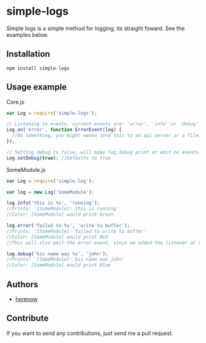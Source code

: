 simple-logs
=======

Simple logs is a simple method for logging, its straight foward. See the examples below.


Installation
----------
```
npm install simple-logs
```


Usage example
----------
Core.js
```javascript
var Log = require('simple-logs');

// Listening to events, current events are: 'error', 'info' or 'debug'
Log.on('error', function ErrorEvent(log) {
  //Do something, you might wanna send this to an api server or a file, log will contain the processed log
});

// Setting debug to false, will make log.debug print or emit no events!
Log.setDebug(true); //Defaults to true
```

SomeModule.js
```javascript
var Log = require('simple-log');

var log = new Log('SomeModule');

log.info('this is %s', 'running');
//Prints: '[SomeModule]: this is running'
//Color: [SomeModule] would print Green

log.error('failed to %s', 'write to buffer');
//Prints: '[SomeModule]: failed to write to buffer'
//Color: [SomeModule] would print Red
//This will also emit the error event, since we added the listener at Core.js

log.debug('his name was %s', 'john');
//Prints: '[SomeModule]: his name was john'
//Color: [SomeModule] would print Blue
```


Authors
---------
- [herenow](https://github.com/herenow)


Contribute
----------
If you want to send any contributions, just send me a pull request.
